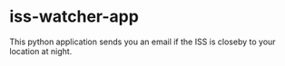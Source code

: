 # iss-watcher-app
This python application sends you an email if the ISS is closeby to your location at night.
